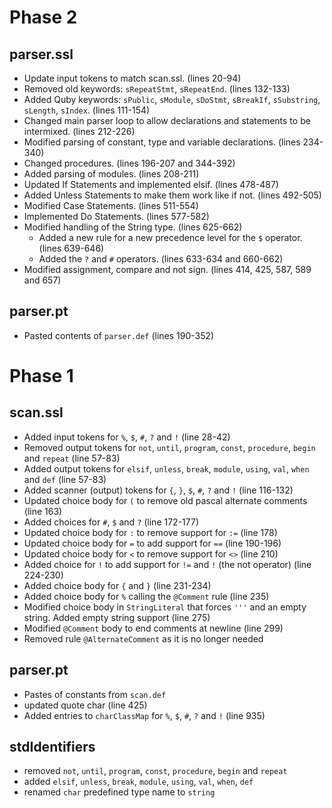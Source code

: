 # Phase 2
## parser.ssl
- Update input tokens to match scan.ssl. (lines 20-94)
- Removed old keywords: `sRepeatStmt`, `sRepeatEnd`. (lines 132-133)
- Added Quby keywords: `sPublic`, `sModule`, `sDoStmt`, `sBreakIf`, `sSubstring`, `sLength`, `sIndex`. (lines 111-154)
- Changed main parser loop to allow declarations and statements to be intermixed. (lines 212-226)
- Modified parsing of constant, type and variable declarations. (lines 234-340)
- Changed procedures. (lines 196-207 and 344-392)
- Added parsing of modules. (lines 208-211)
- Updated If Statements and implemented elsif. (lines 478-487)
- Added Unless Statements to make them work like if not. (lines 492-505)
- Modified Case Statements. (lines 511-554)
- Implemented Do Statements. (lines 577-582)
- Modified handling of the String type. (lines 625-662)
  - Added a new rule for a new precedence level for the `$` operator. (lines 639-646)
  - Added the `?` and `#` operators. (lines 633-634 and 660-662)
- Modified assignment, compare and not sign. (lines 414, 425, 587, 589 and 657)

## parser.pt
- Pasted contents of `parser.def` (lines 190-352)

# Phase 1
## scan.ssl
- Added input tokens for `%`, `$`, `#`, `?` and `!` (line 28-42)
- Removed output tokens for `not`, `until`, `program`, `const`, `procedure`, `begin` and `repeat` (line 57-83)
- Added output tokens for `elsif`, `unless`, `break`, `module`, `using`, `val`, `when` and `def` (line 57-83)
- Added scanner (output) tokens for `{`, `}`, `$`, `#`, `?` and `!` (line 116-132)
- Updated choice body for `(` to remove old pascal alternate comments (line 163) 
- Added choices for `#`, `$` and `?` (line 172-177)
- Updated choice body for `:` to remove support for `:=` (line 178)
- Updated choice body for `=` to add support for `==` (line 190-196)
- Updated choice body for `<` to remove support for `<>` (line 210)
- Added choice for `!` to add support for `!=` and `!` (the not operator) (line 224-230)
- Added choice body for `{` and `}` (line 231-234)
- Added choice body for `%` calling the `@Comment` rule (line 235)
- Modified choice body in `StringLiteral` that forces `'''` and an empty string. Added empty string support (line 275)
- Modified `@Comment` body to end comments at newline (line 299) 
- Removed rule `@AlternateComment` as it is no longer needed
  
## parser.pt
- Pastes of constants from `scan.def` 
- updated quote char (line 425)
- Added entries to `charClassMap` for `%`, `$`, `#`, `?` and `!` (line 935)

## stdIdentifiers
- removed `not`, `until`, `program`, `const`, `procedure`, `begin` and `repeat`
- added `elsif`, `unless`, `break`, `module`, `using`, `val`, `when`, `def`
- renamed `char` predefined type name to `string`
